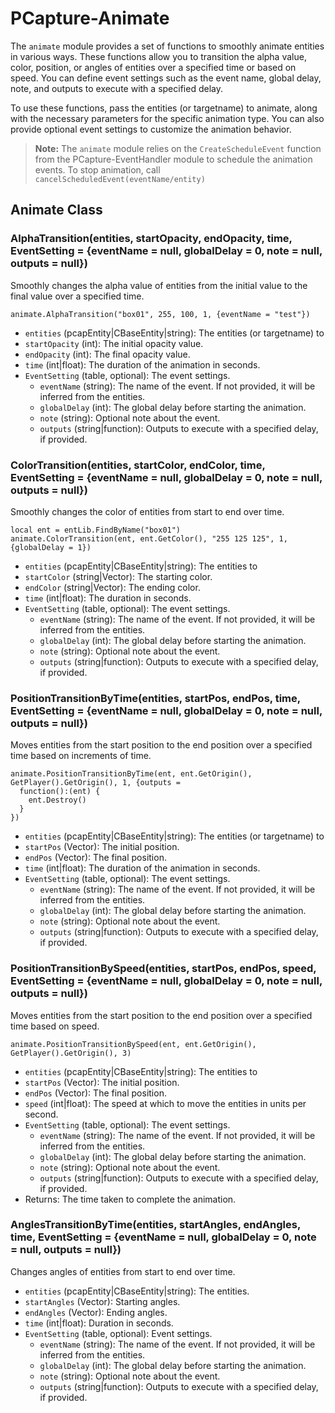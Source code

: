 # PCapture-Animate

The `animate` module provides a set of functions to smoothly animate entities in various ways. These functions allow you to transition the alpha value, color, position, or angles of entities over a specified time or based on speed. You can define event settings such as the event name, global delay, note, and outputs to execute with a specified delay.

To use these functions, pass the entities (or targetname) to animate, along with the necessary parameters for the specific animation type. You can also provide optional event settings to customize the animation behavior.

> **Note:**
> The `animate` module relies on the `CreateScheduleEvent` function from the PCapture-EventHandler module to schedule the animation events. To stop animation, call `cancelScheduledEvent(eventName/entity)`

## Animate Class

### AlphaTransition(entities, startOpacity, endOpacity, time, EventSetting = {eventName = null, globalDelay = 0, note = null, outputs = null})

Smoothly changes the alpha value of entities from the initial value to the final value over a specified time.
```
animate.AlphaTransition("box01", 255, 100, 1, {eventName = "test"})
```

- `entities` (pcapEntity|CBaseEntity|string): The entities (or targetname) to 
- `startOpacity` (int): The initial opacity value.
- `endOpacity` (int): The final opacity value.
- `time` (int|float): The duration of the animation in seconds.
- `EventSetting` (table, optional): The event settings.
  - `eventName` (string): The name of the event. If not provided, it will be inferred from the entities.
  - `globalDelay` (int): The global delay before starting the animation.
  - `note` (string): Optional note about the event.
  - `outputs` (string|function): Outputs to execute with a specified delay, if provided.

### ColorTransition(entities, startColor, endColor, time, EventSetting = {eventName = null, globalDelay = 0, note = null, outputs = null})

Smoothly changes the color of entities from start to end over time.
```
local ent = entLib.FindByName("box01")
animate.ColorTransition(ent, ent.GetColor(), "255 125 125", 1, {globalDelay = 1})
```
- `entities` (pcapEntity|CBaseEntity|string): The entities to 
- `startColor` (string|Vector): The starting color.
- `endColor` (string|Vector): The ending color.
- `time` (int|float): The duration in seconds.
- `EventSetting` (table, optional): The event settings.
  - `eventName` (string): The name of the event. If not provided, it will be inferred from the entities.
  - `globalDelay` (int): The global delay before starting the animation.
  - `note` (string): Optional note about the event.
  - `outputs` (string|function): Outputs to execute with a specified delay, if provided.

### PositionTransitionByTime(entities, startPos, endPos, time, EventSetting = {eventName = null, globalDelay = 0, note = null, outputs = null})

Moves entities from the start position to the end position over a specified time based on increments of time.
```
animate.PositionTransitionByTime(ent, ent.GetOrigin(), GetPlayer().GetOrigin(), 1, {outputs = 
  function():(ent) {
    ent.Destroy()
  }
})
```
- `entities` (pcapEntity|CBaseEntity|string): The entities (or targetname) to 
- `startPos` (Vector): The initial position.
- `endPos` (Vector): The final position.
- `time` (int|float): The duration of the animation in seconds.
- `EventSetting` (table, optional): The event settings.
  - `eventName` (string): The name of the event. If not provided, it will be inferred from the entities.
  - `globalDelay` (int): The global delay before starting the animation.
  - `note` (string): Optional note about the event.
  - `outputs` (string|function): Outputs to execute with a specified delay, if provided.

### PositionTransitionBySpeed(entities, startPos, endPos, speed, EventSetting = {eventName = null, globalDelay = 0, note = null, outputs = null})

Moves entities from the start position to the end position over a specified time based on speed.
```
animate.PositionTransitionBySpeed(ent, ent.GetOrigin(), GetPlayer().GetOrigin(), 3)
```
- `entities` (pcapEntity|CBaseEntity|string): The entities to 
- `startPos` (Vector): The initial position.
- `endPos` (Vector): The final position.
- `speed` (int|float): The speed at which to move the entities in units per second.
- `EventSetting` (table, optional): The event settings.
  - `eventName` (string): The name of the event. If not provided, it will be inferred from the entities.
  - `globalDelay` (int): The global delay before starting the animation.
  - `note` (string): Optional note about the event.
  - `outputs` (string|function): Outputs to execute with a specified delay, if provided.
- Returns: The time taken to complete the animation.

### AnglesTransitionByTime(entities, startAngles, endAngles, time, EventSetting = {eventName = null, globalDelay = 0, note = null, outputs = null})

Changes angles of entities from start to end over time.

- `entities` (pcapEntity|CBaseEntity|string): The entities.
- `startAngles` (Vector): Starting angles.
- `endAngles` (Vector): Ending angles.
- `time` (int|float): Duration in seconds.
- `EventSetting` (table, optional): Event settings.
  - `eventName` (string): The name of the event. If not provided, it will be inferred from the entities.
  - `globalDelay` (int): The global delay before starting the animation.
  - `note` (string): Optional note about the event.
  - `outputs` (string|function): Outputs to execute with a specified delay, if provided.
